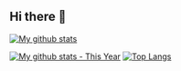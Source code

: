 ## Hi there 👋

[![My github stats](https://github-readme-streak-stats-9m8ugfa77-denvercoder1.vercel.app/?user=tonycsoka&theme=catppuccin-mocha&hide_border=true)](https://github.com/tonycsoka)


[![My github stats - This Year](https://github-readme-stats.vercel.app/api?username=tonycsoka&count_private=true&show_icons=true&theme=catppuccin_mocha&hide_border=true)](https://github.com/tonycsoka)
[![Top Langs](https://github-readme-stats.vercel.app/api/top-langs/?username=tonycsoka&hide=php&theme=catppuccin_mocha&hide_border=true)](https://github.com/tonycsoka)

<!--
**tonycsoka/tonycsoka** is a ✨ _special_ ✨ repository because its `README.md` (this file) appears on your GitHub profile.

Here are some ideas to get you started:

- 🔭 I’m currently working on ...
- 🌱 I’m currently learning ...
- 👯 I’m looking to collaborate on ...
- 🤔 I’m looking for help with ...
- 💬 Ask me about ...
- 📫 How to reach me: ...
- 😄 Pronouns: ...
- ⚡ Fun fact: ...
-->
